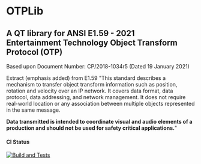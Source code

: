 # OTPLib
## A QT library for ANSI E1.59 - 2021<br>Entertainment Technology Object Transform Protocol (OTP)

Based upon Document Number: CP/2018-1034r5 (Dated 19 January 2021)

Extract (emphasis added) from E1.59
"This standard describes a mechanism to transfer object transform information such as position, rotation and velocity over an IP network. It covers data format, data protocol, data addressing, and network management. It does not require real-world location or any association between multiple objects represented in the same message.

<b>Data transmitted is intended to coordinate visual and audio elements of a production and should not be
used for safety critical applications.</b>"

#### CI Status
[![Build and Tests](https://github.com/marcusbirkin/OTPLib/actions/workflows/ci.yml/badge.svg)](https://github.com/marcusbirkin/OTPLib/actions/workflows/ci.yml)
